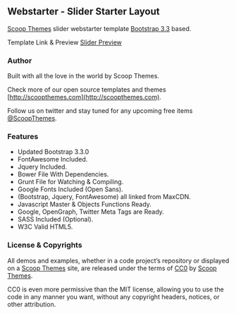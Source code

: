 ## Webstarter - Slider Starter Layout

[Scoop Themes](http://scoopthemes.com) slider webstarter template [Bootstrap 3.3](http://getbootstrap.com/) based.

Template Link & Preview [Slider Preview](http://scoopthemes.com/templates/slider-starter/)

### Author

Built with all the love in the world by Scoop Themes.

Check more of our open source templates and themes [http://scoopthemes.com](http://scoopthemes.com).

Follow us on twitter and stay tuned for any upcoming free items [@ScoopThemes](https://twitter.com/ScoopThemes).

### Features

+ Updated Bootstrap 3.3.0
+ FontAwesome Included.
+ Jquery Included.
+ Bower File With Dependencies.
+ Grunt File for Watching & Compiling.
+ Google Fonts Included (Open Sans).
+ (Bootstrap, Jquery, FontAwesome) all linked from MaxCDN.
+ Javascript Master & Objects Functions Ready.
+ Google, OpenGraph, Twitter Meta Tags are Ready.
+ SASS Included (Optional).
+ W3C Valid HTML5.

### License & Copyrights

All demos and examples, whether in a code project’s repository or displayed on a [Scoop Themes](http://scoopthemes.com) site, are released under the terms of [CC0](http://en.wikipedia.org/wiki/Creative_Commons_license/) by [Scoop Themes](http://scoopthemes.com).

CC0 is even more permissive than the MIT license, allowing you to use the code in any manner you want, without any copyright headers, notices, or other attribution.

